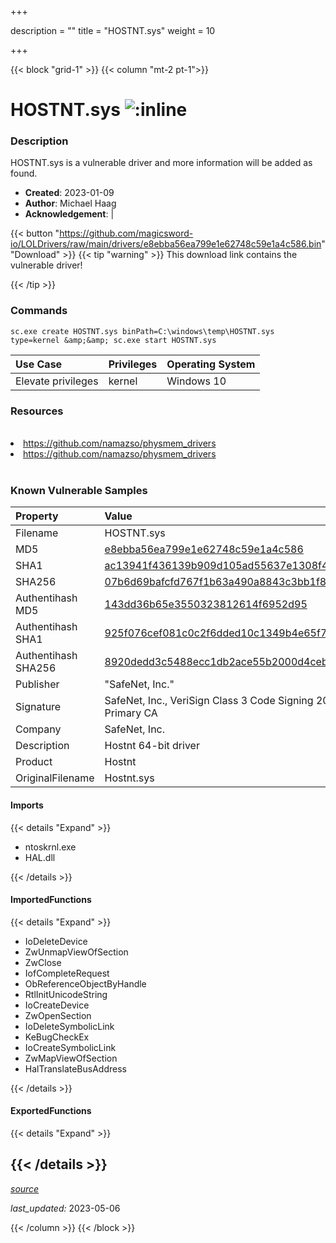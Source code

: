 +++

description = ""
title = "HOSTNT.sys"
weight = 10

+++


{{< block "grid-1" >}}
{{< column "mt-2 pt-1">}}


# HOSTNT.sys ![:inline](/images/twitter_verified.png) 


### Description

HOSTNT.sys is a vulnerable driver and more information will be added as found.

- **Created**: 2023-01-09
- **Author**: Michael Haag
- **Acknowledgement**:  | [](https://twitter.com/)

{{< button "https://github.com/magicsword-io/LOLDrivers/raw/main/drivers/e8ebba56ea799e1e62748c59e1a4c586.bin" "Download" >}}
{{< tip "warning" >}}
This download link contains the vulnerable driver!

{{< /tip >}}

### Commands

```
sc.exe create HOSTNT.sys binPath=C:\windows\temp\HOSTNT.sys type=kernel &amp;&amp; sc.exe start HOSTNT.sys
```

| Use Case | Privileges | Operating System | 
|:---- | ---- | ---- |
| Elevate privileges | kernel | Windows 10 |

### Resources
<br>
<li><a href=" https://github.com/namazso/physmem_drivers"> https://github.com/namazso/physmem_drivers</a></li>
<li><a href="https://github.com/namazso/physmem_drivers">https://github.com/namazso/physmem_drivers</a></li>
<br>

### Known Vulnerable Samples

| Property           | Value |
|:-------------------|:------|
| Filename           | HOSTNT.sys |
| MD5                | [e8ebba56ea799e1e62748c59e1a4c586](https://www.virustotal.com/gui/file/e8ebba56ea799e1e62748c59e1a4c586) |
| SHA1               | [ac13941f436139b909d105ad55637e1308f49d9a](https://www.virustotal.com/gui/file/ac13941f436139b909d105ad55637e1308f49d9a) |
| SHA256             | [07b6d69bafcfd767f1b63a490a8843c3bb1f8e1bbea56176109b5743c8f7d357](https://www.virustotal.com/gui/file/07b6d69bafcfd767f1b63a490a8843c3bb1f8e1bbea56176109b5743c8f7d357) |
| Authentihash MD5   | [143dd36b65e3550323812614f6952d95](https://www.virustotal.com/gui/search/authentihash%253A143dd36b65e3550323812614f6952d95) |
| Authentihash SHA1  | [925f076cef081c0c2f6dded10c1349b4e65f7dde](https://www.virustotal.com/gui/search/authentihash%253A925f076cef081c0c2f6dded10c1349b4e65f7dde) |
| Authentihash SHA256| [8920dedd3c5488ecc1db2ace55b2000d4cebf899c5e591b429d3f7767eee2216](https://www.virustotal.com/gui/search/authentihash%253A8920dedd3c5488ecc1db2ace55b2000d4cebf899c5e591b429d3f7767eee2216) |
| Publisher         | &#34;SafeNet, Inc.&#34; |
| Signature         | SafeNet, Inc., VeriSign Class 3 Code Signing 2004 CA, VeriSign Class 3 Public Primary CA   |
| Company           | SafeNet, Inc. |
| Description       | Hostnt 64-bit driver |
| Product           | Hostnt |
| OriginalFilename  | Hostnt.sys |


#### Imports
{{< details "Expand" >}}
* ntoskrnl.exe
* HAL.dll

{{< /details >}}
#### ImportedFunctions
{{< details "Expand" >}}
* IoDeleteDevice
* ZwUnmapViewOfSection
* ZwClose
* IofCompleteRequest
* ObReferenceObjectByHandle
* RtlInitUnicodeString
* IoCreateDevice
* ZwOpenSection
* IoDeleteSymbolicLink
* KeBugCheckEx
* IoCreateSymbolicLink
* ZwMapViewOfSection
* HalTranslateBusAddress

{{< /details >}}
#### ExportedFunctions
{{< details "Expand" >}}

{{< /details >}}
-----



[*source*](https://github.com/magicsword-io/LOLDrivers/tree/main/yaml/hostnt.yaml)

*last_updated:* 2023-05-06








{{< /column >}}
{{< /block >}}
